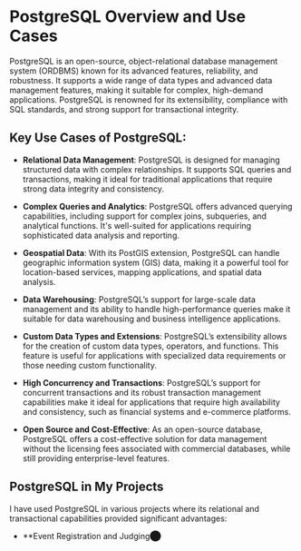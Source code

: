 # PostgreSQL Overview and Use Cases

PostgreSQL is an open-source, object-relational database management system (ORDBMS) known for its advanced features, reliability, and robustness. It supports a wide range of data types and advanced data management features, making it suitable for complex, high-demand applications. PostgreSQL is renowned for its extensibility, compliance with SQL standards, and strong support for transactional integrity.

## Key Use Cases of PostgreSQL:

- **Relational Data Management**: PostgreSQL is designed for managing structured data with complex relationships. It supports SQL queries and transactions, making it ideal for traditional applications that require strong data integrity and consistency.

- **Complex Queries and Analytics**: PostgreSQL offers advanced querying capabilities, including support for complex joins, subqueries, and analytical functions. It's well-suited for applications requiring sophisticated data analysis and reporting.

- **Geospatial Data**: With its PostGIS extension, PostgreSQL can handle geographic information system (GIS) data, making it a powerful tool for location-based services, mapping applications, and spatial data analysis.

- **Data Warehousing**: PostgreSQL’s support for large-scale data management and its ability to handle high-performance queries make it suitable for data warehousing and business intelligence applications.

- **Custom Data Types and Extensions**: PostgreSQL’s extensibility allows for the creation of custom data types, operators, and functions. This feature is useful for applications with specialized data requirements or those needing custom functionality.

- **High Concurrency and Transactions**: PostgreSQL’s support for concurrent transactions and its robust transaction management capabilities make it ideal for applications that require high availability and consistency, such as financial systems and e-commerce platforms.

- **Open Source and Cost-Effective**: As an open-source database, PostgreSQL offers a cost-effective solution for data management without the licensing fees associated with commercial databases, while still providing enterprise-level features.

## PostgreSQL in My Projects

I have used PostgreSQL in various projects where its relational and transactional capabilities provided significant advantages:

- **Event Registration and Judging​⬤